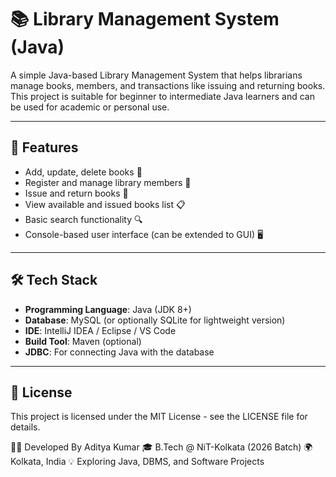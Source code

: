 # 📚 Library Management System (Java)

A simple Java-based Library Management System that helps librarians manage books, members, and transactions like issuing and returning books. This project is suitable for beginner to intermediate Java learners and can be used for academic or personal use.

---

## 🔧 Features

- Add, update, delete books 📘  
- Register and manage library members 👤  
- Issue and return books 🔁  
- View available and issued books list 📋  
- Basic search functionality 🔍  
- Console-based user interface (can be extended to GUI) 🖥️  

---

## 🛠️ Tech Stack

- **Programming Language**: Java (JDK 8+)
- **Database**: MySQL (or optionally SQLite for lightweight version)
- **IDE**: IntelliJ IDEA / Eclipse / VS Code
- **Build Tool**: Maven (optional)
- **JDBC**: For connecting Java with the database

---

## 📝 License
This project is licensed under the MIT License - see the LICENSE file for details.

👨‍💻 Developed By
Aditya Kumar
🎓 B.Tech @ NiT-Kolkata (2026 Batch)
🌍 Kolkata, India
💡 Exploring Java, DBMS, and Software Projects







